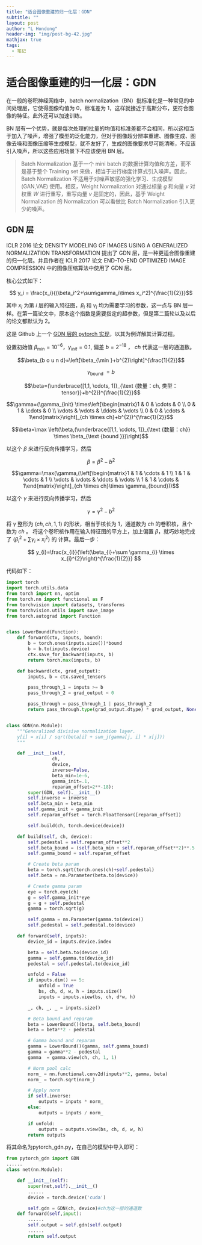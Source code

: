 ```yaml
---
title: "适合图像重建的归一化层：GDN"
subtitle: ""
layout: post
author: "L Hondong"
header-img: "img/post-bg-42.jpg"
mathjax: true
tags:
  - 笔记
---
```


# 适合图像重建的归一化层：GDN

在一般的卷积神经网络中，batch normalization（BN）批标准化是一种常见的中间处理层，它使得图像均值为 0，标准差为 1，这样就接近于高斯分布，更符合图像的特征。此外还可以加速训练。

BN 层有一个优势，就是每次处理的批量的均值和标准差都不会相同，所以这相当于加入了噪声，增强了模型的泛化能力，但对于图像超分辨率重建、图像生成、图像去噪和图像压缩等生成模型，就不友好了，生成的图像要求尽可能清晰，不应该引入噪声，所以这些应用场景下不应该使用 BN 层。

> Batch Normalization 基于一个 mini batch 的数据计算均值和方差，而不是基于整个 Training set 来做，相当于进行梯度计算式引入噪声。因此，Batch Normalization 不适用于对噪声敏感的强化学习、生成模型 (GAN,VAE) 使用。相反，Weight Normalization 对通过标量 $g$ 和向量 $v$ 对权重 $W$ 进行重写，重写向量 $v$ 是固定的，因此，基于 Weight Normalization 的 Normalization 可以看做比 Batch Normalization 引入更少的噪声。

## GDN 层

ICLR 2016 论文 DENSITY MODELING OF IMAGES USING A
GENERALIZED NORMALIZATION TRANSFORMATION 提出了 GDN 层，是一种更适合图像重建的归一化层。并且作者在 ICLR 2017 论文 END-TO-END OPTIMIZED IMAGE COMPRESSION 中的图像压缩算法中使用了 GDN 层。

核心公式如下：

$$ y_i = \frac{x_i}{(\beta_i^2+\sum\gamma_i\times x_i^2)^{\frac{1}{2}}}$$

其中 $x_i$ 为第 $i$ 层的输入特征图，$\beta_i$ 和 $\gamma_i$ 均为需要学习的参数，这一点与 BN 层一样。在第一篇论文中，原本这个指数是需要指定的超参数，但是第二篇轮以及以后的论文都默认为 2。

这是 Github 上一个 [GDN 层的 pytorch 实现](https://github.com/jorge-pessoa/pytorch-gdn)，以其为例详解其计算过程。

设置初始值 $\beta_{\min}=10^{-6}$，$\gamma_{init}=0.1$, 偏差 $b=2^{-18}$ ， $ch$ 代表这一层的通道数。

$$\beta_{b o u n d}=\left[\beta_{\min }+b^{2}\right]^{\frac{1}{2}}$$

$$\gamma_{\text {bound }}=b$$

$$\beta=(\underbrace{[1,1, \cdots, 1]}_{\text {数量：ch, 类型：tensor}}+b^{2})^{\frac{1}{2}}$$

$$\gamma=(\gamma_{init} \times\left[\begin{matrix}1 & 0 & \cdots & 0 \\ 0 & 1 & \cdots & 0 \\ \vdots & \vdots & \ddots & \vdots \\ 0 & 0 & \cdots & 1\end{matrix}\right]_{ch \times ch}+b^{2})^{\frac{1}{2}}$$

$$\beta=\max \left(\beta,(\underbrace{[1,1, \cdots, 1]}_{\text {数量：ch}} \times \beta_{\text {bound }})\right)$$

以这个 $\beta$ 来进行反向传播学习，然后 

$$\beta=\beta^{2}-b^{2}$$

$$\gamma=\max(\gamma,(\left[\begin{matrix}1 & 1 & \cdots & 1 \\ 1 & 1 & \cdots & 1 \\ \vdots & \vdots & \ddots & \vdots \\ 1 & 1 & \cdots & 1\end{matrix}\right]_{ch \times ch}\times \gamma_{bound}))$$

以这个 $\gamma$ 来进行反向传播学习，然后

$$
\gamma=\gamma^{2}-b^{2}
$$

将 $\gamma$ 整形为 $(ch, ch, 1, 1)$ 的形状，相当于核长为 1，通道数为 $ch$ 的卷积核，且个数为 $ch$ 。 将这个卷积核作用在输入特征图的平方上，加上偏置 $\beta$，就巧妙地完成了 $\left(\beta_{i}^{2}+\sum \gamma_{i} \times x_{i}^{2}\right)$ 的 计算。最后一步：

$$
y_{i}=\frac{x_{i}}{\left(\beta_{i}+\sum \gamma_{i} \times x_{i}^{2}\right)^{\frac{1}{2}}}
$$

代码如下：

```python
import torch
import torch.utils.data
from torch import nn, optim
from torch.nn import functional as F
from torchvision import datasets, transforms
from torchvision.utils import save_image
from torch.autograd import Function


class LowerBound(Function):
    def forward(ctx, inputs, bound):
        b = torch.ones(inputs.size())*bound
        b = b.to(inputs.device)
        ctx.save_for_backward(inputs, b)
        return torch.max(inputs, b)

    def backward(ctx, grad_output):
        inputs, b = ctx.saved_tensors

        pass_through_1 = inputs >= b
        pass_through_2 = grad_output < 0

        pass_through = pass_through_1 | pass_through_2
        return pass_through.type(grad_output.dtype) * grad_output, None


class GDN(nn.Module):
    """Generalized divisive normalization layer.
    y[i] = x[i] / sqrt(beta[i] + sum_j(gamma[j, i] * x[j]))
    """

    def __init__(self,
                 ch,
                 device,
                 inverse=False,
                 beta_min=1e-6,
                 gamma_init=.1,
                 reparam_offset=2**-18):
        super(GDN, self).__init__()
        self.inverse = inverse
        self.beta_min = beta_min
        self.gamma_init = gamma_init
        self.reparam_offset = torch.FloatTensor([reparam_offset])

        self.build(ch, torch.device(device))

    def build(self, ch, device):
        self.pedestal = self.reparam_offset**2
        self.beta_bound = (self.beta_min + self.reparam_offset**2)**.5
        self.gamma_bound = self.reparam_offset

        # Create beta param
        beta = torch.sqrt(torch.ones(ch)+self.pedestal)
        self.beta = nn.Parameter(beta.to(device))

        # Create gamma param
        eye = torch.eye(ch)
        g = self.gamma_init*eye
        g = g + self.pedestal
        gamma = torch.sqrt(g)

        self.gamma = nn.Parameter(gamma.to(device))
        self.pedestal = self.pedestal.to(device)

    def forward(self, inputs):
        device_id = inputs.device.index

        beta = self.beta.to(device_id)
        gamma = self.gamma.to(device_id)
        pedestal = self.pedestal.to(device_id) 

        unfold = False
        if inputs.dim() == 5:
            unfold = True
            bs, ch, d, w, h = inputs.size() 
            inputs = inputs.view(bs, ch, d*w, h)

        _, ch, _, _ = inputs.size()

        # Beta bound and reparam
        beta = LowerBound()(beta, self.beta_bound)
        beta = beta**2 - pedestal 

        # Gamma bound and reparam
        gamma = LowerBound()(gamma, self.gamma_bound)
        gamma = gamma**2 - pedestal
        gamma  = gamma.view(ch, ch, 1, 1)

        # Norm pool calc
        norm_ = nn.functional.conv2d(inputs**2, gamma, beta)
        norm_ = torch.sqrt(norm_)

        # Apply norm
        if self.inverse:
            outputs = inputs * norm_
        else:
            outputs = inputs / norm_

        if unfold:
            outputs = outputs.view(bs, ch, d, w, h)
        return outputs
```

将其命名为pytorch_gdn.py，在自己的模型中导入即可：

```python
from pytorch_gdn import GDN
......
class net(nn.Module):

    def __init__(self):
        super(net,self).__init__()
        ......
        device = torch.device('cuda')

        self.gdn = GDN(ch, device)#ch为这一层的通道数
    def forward(self,input):
        ......
        self.output = self.gdn(self.output)
        ......
        return self.output
```